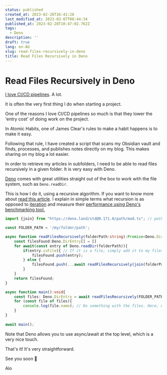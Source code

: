 ```yaml
---
status: published
created_at: 2023-02-28T16:41:28
last_modified_at: 2023-03-07T08:44:34
published_at: 2023-02-28T10:47:02.762Z
tags:
  - Deno
description: ''
draft: true
lang: en-AU
slug: read-files-recursively-in-deno
title: Read Files Recursively in Deno
---
```


# Read Files Recursively in Deno

[I love CI/CD pipelines](./why-you-cant-afford-to-not-have-a-cicd-pipeline). A lot.

It is often the very first thing I do when starting a project.

One of the reasons I love CI/CD pipelines so much is that they lower the 'entry cost' of doing work on the project.

In Atomic Habits, one of James Clear's rules to make a habit happens is to make it easy.

Following that rule, I have created a script that scans my Obsidian vault and finds, processes, and publishes notes directly on my blog. This makes sharing on my blog a lot easier.

In order to retrieve my articles in subfolders, I need to be able to read files recursively in a given folder. It is very easy with Deno.

[Deno](https://deno.land/) comes with great utilities straight out of the box to work with the file system, such as `Deno.readDir`.

This is how I do it, using a recursive algorithm. If you want to know more about [read this article](./recursion). I explain in simple terms what recursion is as opposed to [iteration](./iteration) and measure their [performance using Deno's benchmarking tool.](./benchmarking-using-deno)

```ts
import {join} from "https://deno.land/std@0.171.0/path/mod.ts"; // path.join

const FOLDER_PATH = '/my/folder/path';

async function readFilesRecursively(folderPath:string):Promise<Deno.DirEntry[]>{
	const filesFound:Deno.DirEntry[] = []
	for await(const entry of Deno.readDir(folderPath)){
		if(entry.isFile){ // If it is a file, simply add it to my files found
			filesFound.push(entry);
		} else {
			filesFound.push(...await readFilesRecursively(join(folderPath, entry.name))) // Otherwise, it is a directory, find files into that directory
		}
	}
	return filesFound;
}

async function main():void{
	const files: Deno.DirEntry = await readFilesRecursively(FOLDER_PATH)
	for (const file of files){
		console.log(file.name); // Do something with the files. Here, we only log their name
	}
}
  
await main();
```

Note that Deno allows you to use async/await at the top level, which is a very nice touch.

That's it! It's very straightforward.

See you soon 👋

Alo
